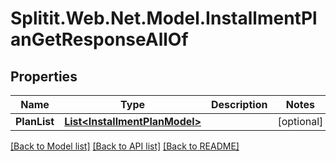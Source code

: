 # Splitit.Web.Net.Model.InstallmentPlanGetResponseAllOf

## Properties

Name | Type | Description | Notes
------------ | ------------- | ------------- | -------------
**PlanList** | [**List&lt;InstallmentPlanModel&gt;**](InstallmentPlanModel.md) |  | [optional] 

[[Back to Model list]](../README.md#documentation-for-models) [[Back to API list]](../README.md#documentation-for-api-endpoints) [[Back to README]](../README.md)

